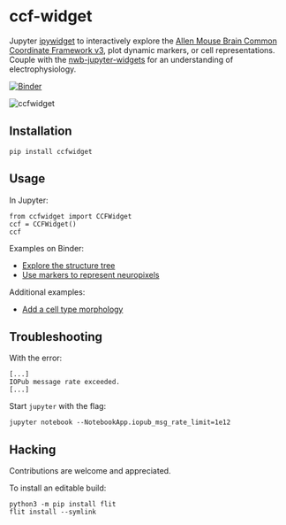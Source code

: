 # ccf-widget

Jupyter [ipywidget](https://ipywidgets.readthedocs.io/en/stable/) to
interactively explore the [Allen Mouse Brain Common Coordinate Framework
v3](https://doi.org/10.1016/j.cell.2020.04.007), plot dynamic markers, or cell
representations.  Couple with the
[nwb-jupyter-widgets](https://github.com/NeurodataWithoutBorders/nwb-jupyter-widgets)
for an understanding of electrophysiology.

[![Binder](http://mybinder.org/badge_logo.svg)](https://mybinder.org/v2/gh/NeurodataWithoutBorders/ccf-widget/master?filepath=examples%2FStructureTreeNavigation.ipynb)

![ccfwidget](https://i.imgur.com/TV6Ebym.gif)

## Installation

```
pip install ccfwidget
```

## Usage

In Jupyter:

```
from ccfwidget import CCFWidget
ccf = CCFWidget()
ccf
```

Examples on Binder:

- [Explore the structure tree](https://mybinder.org/v2/gh/NeurodataWithoutBorders/ccf-widget/master?filepath=examples%2FStructureTreeNavigation.ipynb)
- [Use markers to represent neuropixels](https://mybinder.org/v2/gh/NeurodataWithoutBorders/ccf-widget/master?filepath=examples%2FNeuropixelProbes.ipynb)

Additional examples:

- [Add a cell type morphology](./examples/CellTypes.ipynb)

## Troubleshooting

With the error:

```
[...]
IOPub message rate exceeded.
[...]
```

Start `jupyter` with the flag:

```
jupyter notebook --NotebookApp.iopub_msg_rate_limit=1e12
```

## Hacking

Contributions are welcome and appreciated.

To install an editable build:

```
python3 -m pip install flit
flit install --symlink
```
